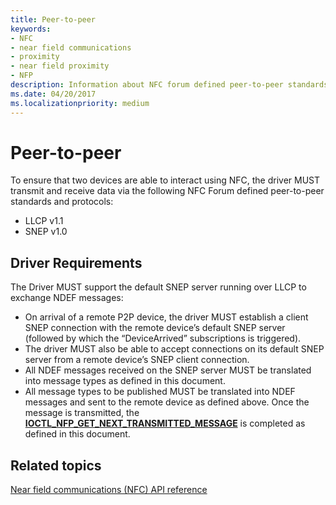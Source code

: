 ```yaml
---
title: Peer-to-peer
keywords:
- NFC
- near field communications
- proximity
- near field proximity
- NFP
description: Information about NFC forum defined peer-to-peer standards and protocols that ensure devices are able to interact using NFC.
ms.date: 04/20/2017
ms.localizationpriority: medium
---
```


# Peer-to-peer


To ensure that two devices are able to interact using NFC, the driver MUST transmit and receive data via the following NFC Forum defined peer-to-peer standards and protocols:

-   LLCP v1.1
-   SNEP v1.0

## Driver Requirements


The Driver MUST support the default SNEP server running over LLCP to exchange NDEF messages:

-   On arrival of a remote P2P device, the driver MUST establish a client SNEP connection with the remote device’s default SNEP server (followed by which the “DeviceArrived” subscriptions is triggered).
-   The driver MUST also be able to accept connections on its default SNEP server from a remote device’s SNEP client connection.
-   All NDEF messages received on the SNEP server MUST be translated into message types as defined in this document.
-   All message types to be published MUST be translated into NDEF messages and sent to the remote device as defined above. Once the message is transmitted, the [**IOCTL\_NFP\_GET\_NEXT\_TRANSMITTED\_MESSAGE**](/windows-hardware/drivers/ddi/nfpdev/ni-nfpdev-ioctl_nfp_get_next_transmitted_message) is completed as defined in this document.

 

 
## Related topics
[Near field communications (NFC) API reference](/windows-hardware/drivers/ddi/_nfpdrivers/)
